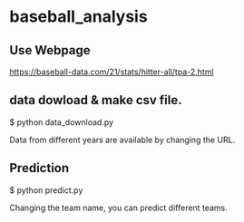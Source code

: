 # baseball_analysis

## Use Webpage  
https://baseball-data.com/21/stats/hitter-all/tpa-2.html  

## data dowload & make csv file.  
$ python data_download.py  

Data from different years are available by changing the URL.  

## Prediction  
$ python predict.py

Changing the team name, you can predict different teams.  

